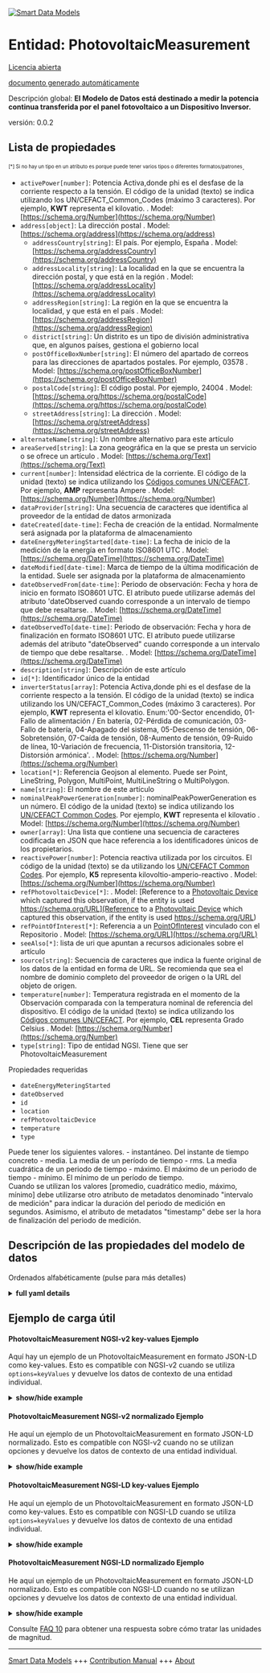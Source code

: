 <!-- 10-Header -->  
[![Smart Data Models](https://smartdatamodels.org/wp-content/uploads/2022/01/SmartDataModels_logo.png "Logo")](https://smartdatamodels.org)  
Entidad: PhotovoltaicMeasurement  
================================<!-- /10-Header -->  
<!-- 15-License -->  
[Licencia abierta](https://github.com/smart-data-models//dataModel.GreenEnergy/blob/master/PhotovoltaicMeasurement/LICENSE.md)  
[documento generado automáticamente](https://docs.google.com/presentation/d/e/2PACX-1vTs-Ng5dIAwkg91oTTUdt8ua7woBXhPnwavZ0FxgR8BsAI_Ek3C5q97Nd94HS8KhP-r_quD4H0fgyt3/pub?start=false&loop=false&delayms=3000#slide=id.gb715ace035_0_60)  
<!-- /15-License -->  
<!-- 20-Description -->  
Descripción global: **El Modelo de Datos está destinado a medir la potencia continua transferida por el panel fotovoltaico a un Dispositivo Inversor.**  
versión: 0.0.2  
<!-- /20-Description -->  
<!-- 30-PropertiesList -->  

## Lista de propiedades  

<sup><sub>[*] Si no hay un tipo en un atributo es porque puede tener varios tipos o diferentes formatos/patrones</sub></sup>.  
- `activePower[number]`: Potencia Activa,donde phi es el desfase de la corriente respecto a la tensión. El código de la unidad (texto) se indica utilizando los UN/CEFACT_Common_Codes (máximo 3 caracteres). Por ejemplo, **KWT** representa el kilovatio.  . Model: [https://schema.org/Number](https://schema.org/Number)- `address[object]`: La dirección postal  . Model: [https://schema.org/address](https://schema.org/address)	- `addressCountry[string]`: El país. Por ejemplo, España  . Model: [https://schema.org/addressCountry](https://schema.org/addressCountry)  
	- `addressLocality[string]`: La localidad en la que se encuentra la dirección postal, y que está en la región  . Model: [https://schema.org/addressLocality](https://schema.org/addressLocality)  
	- `addressRegion[string]`: La región en la que se encuentra la localidad, y que está en el país  . Model: [https://schema.org/addressRegion](https://schema.org/addressRegion)  
	- `district[string]`: Un distrito es un tipo de división administrativa que, en algunos países, gestiona el gobierno local    
	- `postOfficeBoxNumber[string]`: El número del apartado de correos para las direcciones de apartados postales. Por ejemplo, 03578  . Model: [https://schema.org/postOfficeBoxNumber](https://schema.org/postOfficeBoxNumber)  
	- `postalCode[string]`: El código postal. Por ejemplo, 24004  . Model: [https://schema.org/https://schema.org/postalCode](https://schema.org/https://schema.org/postalCode)  
	- `streetAddress[string]`: La dirección  . Model: [https://schema.org/streetAddress](https://schema.org/streetAddress)  
- `alternateName[string]`: Un nombre alternativo para este artículo  - `areaServed[string]`: La zona geográfica en la que se presta un servicio o se ofrece un artículo  . Model: [https://schema.org/Text](https://schema.org/Text)- `current[number]`: Intensidad eléctrica de la corriente. El código de la unidad (texto) se indica utilizando los [Códigos comunes UN/CEFACT](http://wiki.goodrelations-vocabulary.org/Documentation/UN/CEFACT_Common_Codes). Por ejemplo, **AMP** representa Ampere  . Model: [https://schema.org/Number](https://schema.org/Number)- `dataProvider[string]`: Una secuencia de caracteres que identifica al proveedor de la entidad de datos armonizada  - `dateCreated[date-time]`: Fecha de creación de la entidad. Normalmente será asignada por la plataforma de almacenamiento  - `dateEnergyMeteringStarted[date-time]`: La fecha de inicio de la medición de la energía en formato ISO8601 UTC  . Model: [https://schema.org/DateTime](https://schema.org/DateTime)- `dateModified[date-time]`: Marca de tiempo de la última modificación de la entidad. Suele ser asignada por la plataforma de almacenamiento  - `dateObservedFrom[date-time]`: Periodo de observación: Fecha y hora de inicio en formato ISO8601 UTC. El atributo puede utilizarse además del atributo 'dateObserved cuando corresponde a un intervalo de tiempo que debe resaltarse.  . Model: [https://schema.org/DateTime](https://schema.org/DateTime)- `dateObservedTo[date-time]`: Periodo de observación: Fecha y hora de finalización en formato ISO8601 UTC. El atributo puede utilizarse además del atributo "dateObserved" cuando corresponde a un intervalo de tiempo que debe resaltarse.  . Model: [https://schema.org/DateTime](https://schema.org/DateTime)- `description[string]`: Descripción de este artículo  - `id[*]`: Identificador único de la entidad  - `inverterStatus[array]`: Potencia Activa,donde phi es el desfase de la corriente respecto a la tensión. El código de la unidad (texto) se indica utilizando los UN/CEFACT_Common_Codes (máximo 3 caracteres). Por ejemplo, **KWT** representa el kilovatio. Enum:'00-Sector encendido, 01-Fallo de alimentación / En batería, 02-Pérdida de comunicación, 03-Fallo de batería, 04-Apagado del sistema, 05-Descenso de tensión, 06-Sobretensión, 07-Caída de tensión, 08-Aumento de tensión, 09-Ruido de línea, 10-Variación de frecuencia, 11-Distorsión transitoria, 12-Distorsión armónica'.  . Model: [https://schema.org/Number](https://schema.org/Number)- `location[*]`: Referencia Geojson al elemento. Puede ser Point, LineString, Polygon, MultiPoint, MultiLineString o MultiPolygon.  - `name[string]`: El nombre de este artículo  - `nominalPeakPowerGeneration[number]`: nominalPeakPowerGeneration es un número. El código de la unidad (texto) se indica utilizando los [UN/CEFACT Common Codes](http://wiki.goodrelations-vocabulary.org/Documentation/UN/CEFACT_Common_Codes). Por ejemplo, **KWT** representa el kilovatio  . Model: [https://schema.org/Number](https://schema.org/Number)- `owner[array]`: Una lista que contiene una secuencia de caracteres codificada en JSON que hace referencia a los identificadores únicos de los propietarios.  - `reactivePower[number]`: Potencia reactiva utilizada por los circuitos. El código de la unidad (texto) se da utilizando los [UN/CEFACT Common Codes](http://wiki.goodrelations-vocabulary.org/Documentation/UN/CEFACT_Common_Codes). Por ejemplo, **K5** representa kilovoltio-amperio-reactivo  . Model: [https://schema.org/Number](https://schema.org/Number)- `refPhotovoltaicDevice[*]`:   . Model: [Reference to a [Photovoltaic Device](https://github.com/smart-data-models/dataModel.Energy/PhotovoltaicDevice/doc/spec.md) which captured this observation, if the entity is used https://schema.org/URL](Reference to a [Photovoltaic Device](https://github.com/smart-data-models/dataModel.Energy/PhotovoltaicDevice/doc/spec.md) which captured this observation, if the entity is used https://schema.org/URL)- `refPointOfInterest[*]`: Referencia a un [PointOfInterest](https://github.com/smart-data-models/dataModel.PointOfInterest/blob/master/PointOfInterest/doc/spec.md) vinculado con el Repositorio  . Model: [https://schema.org/URL](https://schema.org/URL)- `seeAlso[*]`: lista de uri que apuntan a recursos adicionales sobre el artículo  - `source[string]`: Secuencia de caracteres que indica la fuente original de los datos de la entidad en forma de URL. Se recomienda que sea el nombre de dominio completo del proveedor de origen o la URL del objeto de origen.  - `temperature[number]`: Temperatura registrada en el momento de la Observación comparada con la temperatura nominal de referencia del dispositivo. El código de la unidad (texto) se indica utilizando los [Códigos comunes UN/CEFACT](http://wiki.goodrelations-vocabulary.org/Documentation/UN/CEFACT_Common_Codes). Por ejemplo, **CEL** representa Grado Celsius  . Model: [https://schema.org/Number](https://schema.org/Number)- `type[string]`: Tipo de entidad NGSI. Tiene que ser PhotovoltaicMeasurement  <!-- /30-PropertiesList -->  
<!-- 35-RequiredProperties -->  
Propiedades requeridas  
- `dateEnergyMeteringStarted`  - `dateObserved`  - `id`  - `location`  - `refPhotovoltaicDevice`  - `temperature`  - `type`  <!-- /35-RequiredProperties -->  
<!-- 40-RequiredProperties -->  
Puede tener los siguientes valores. - instantáneo. Del instante de tiempo concreto - media. La media de un período de tiempo - rms.     La media cuadrática de un periodo de tiempo - máximo. El máximo de un periodo de tiempo - mínimo. El mínimo de un período de tiempo.  
Cuando se utilizan los valores [promedio, cuadrático medio, máximo, mínimo] debe utilizarse otro atributo de metadatos denominado "intervalo de medición" para indicar la duración del periodo de medición en segundos. Asimismo, el atributo de metadatos "timestamp" debe ser la hora de finalización del periodo de medición.  
<!-- /40-RequiredProperties -->  
<!-- 50-DataModelHeader -->  
## Descripción de las propiedades del modelo de datos  
Ordenados alfabéticamente (pulse para más detalles)  
<!-- /50-DataModelHeader -->  
<!-- 60-ModelYaml -->  
<details><summary><strong>full yaml details</strong></summary>    
```yaml  
PhotovoltaicMeasurement:    
  description: The Data Model is intended to measure the continuous power transferred by the photo-voltaic panel to an Inverter Device.    
  properties:    
    activePower:    
      description: 'Active Power,where phi is the phase shift of the current compared to the voltage. The unit code (text) is given using the UN/CEFACT_Common_Codes (max 3 characters). For instance, For instance, **KWT** represents Kilowatt'    
      type: number    
      x-ngsi:    
        model: https://schema.org/Number    
        type: Property    
        units: Kilowatt    
    address:    
      description: The mailing address    
      properties:    
        addressCountry:    
          description: 'The country. For example, Spain'    
          type: string    
          x-ngsi:    
            model: https://schema.org/addressCountry    
            type: Property    
        addressLocality:    
          description: 'The locality in which the street address is, and which is in the region'    
          type: string    
          x-ngsi:    
            model: https://schema.org/addressLocality    
            type: Property    
        addressRegion:    
          description: 'The region in which the locality is, and which is in the country'    
          type: string    
          x-ngsi:    
            model: https://schema.org/addressRegion    
            type: Property    
        district:    
          description: 'A district is a type of administrative division that, in some countries, is managed by the local government'    
          type: string    
          x-ngsi:    
            type: Property    
        postOfficeBoxNumber:    
          description: 'The post office box number for PO box addresses. For example, 03578'    
          type: string    
          x-ngsi:    
            model: https://schema.org/postOfficeBoxNumber    
            type: Property    
        postalCode:    
          description: 'The postal code. For example, 24004'    
          type: string    
          x-ngsi:    
            model: https://schema.org/https://schema.org/postalCode    
            type: Property    
        streetAddress:    
          description: The street address    
          type: string    
          x-ngsi:    
            model: https://schema.org/streetAddress    
            type: Property    
        streetNr:    
          description: Number identifying a specific property on a public street    
          type: string    
          x-ngsi:    
            type: Property    
      type: object    
      x-ngsi:    
        model: https://schema.org/address    
        type: Property    
    alternateName:    
      description: An alternative name for this item    
      type: string    
      x-ngsi:    
        type: Property    
    areaServed:    
      description: The geographic area where a service or offered item is provided    
      type: string    
      x-ngsi:    
        model: https://schema.org/Text    
        type: Property    
    current:    
      description: 'Electrical intensity of the current. The unit code (text) is given using the [UN/CEFACT Common Codes](http://wiki.goodrelations-vocabulary.org/Documentation/UN/CEFACT_Common_Codes). For instance, **AMP** represents Ampere'    
      type: number    
      x-ngsi:    
        model: https://schema.org/Number    
        type: Property    
        units: Ampere    
    dataProvider:    
      description: A sequence of characters identifying the provider of the harmonised data entity    
      type: string    
      x-ngsi:    
        type: Property    
    dateCreated:    
      description: Entity creation timestamp. This will usually be allocated by the storage platform    
      format: date-time    
      type: string    
      x-ngsi:    
        type: Property    
    dateEnergyMeteringStarted:    
      description: The starting date for metering energy in an ISO8601 UTC format    
      format: date-time    
      type: string    
      x-ngsi:    
        model: https://schema.org/DateTime    
        type: Property    
    dateModified:    
      description: Timestamp of the last modification of the entity. This will usually be allocated by the storage platform    
      format: date-time    
      type: string    
      x-ngsi:    
        type: Property    
    dateObservedFrom:    
      description: 'Observation period: Start date and time in an ISO8601 UTC format. The attribute can be used in addition to the ''dateObserved attribute when it corresponds to a time interval to be highlighted'    
      format: date-time    
      type: string    
      x-ngsi:    
        model: https://schema.org/DateTime    
        type: Property    
    dateObservedTo:    
      description: 'Observation period: End date and time in an ISO8601 UTC format. The attribute can be used in addition to the ''dateObserved'' attribute when it corresponds to a time interval to be highlighted'    
      format: date-time    
      type: string    
      x-ngsi:    
        model: https://schema.org/DateTime    
        type: Property    
    description:    
      description: A description of this item    
      type: string    
      x-ngsi:    
        type: Property    
    id:    
      anyOf:    
        - description: Identifier format of any NGSI entity    
          maxLength: 256    
          minLength: 1    
          pattern: ^[\w\-\.\{\}\$\+\*\[\]`|~^@!,:\\]+$    
          type: string    
          x-ngsi:    
            type: Property    
        - description: Identifier format of any NGSI entity    
          format: uri    
          type: string    
          x-ngsi:    
            type: Property    
      description: Unique identifier of the entity    
      x-ngsi:    
        type: Property    
    inverterStatus:    
      description: 'Active Power,where phi is the phase shift of the current compared to the voltage. The unit code (text) is given using the UN/CEFACT_Common_Codes (max 3 characters). For instance, For instance, **KWT** represents Kilowatt. Enum:''00-On sector, 01-Power failure / On battery, 02-Loss of communication,  03-Battery fault, 04-System shutdown, 05-Tension dip, 06-Overvoltage, 07-Voltage drop, 08-Voltage increase, 09-Line noise, 10-Frequency variation, 11-Transient distortion, 12-Harmonic distortion'''    
      items:    
        enum:    
          - 00-On sector    
          - 01-Power failure / On battery    
          - 02-Loss of communication    
          - 03-Battery fault    
          - 04-System shutdown    
          - 05-Tension dip    
          - 06-Overvoltage    
          - 07-Voltage drop    
          - 08-Voltage increase    
          - 09-Line noise    
          - 10-Frequency variation    
          - 11-Transient distortion    
          - 12-Harmonic distortion    
        type: string    
      type: array    
      x-ngsi:    
        model: https://schema.org/Number    
        type: Property    
    location:    
      description: 'Geojson reference to the item. It can be Point, LineString, Polygon, MultiPoint, MultiLineString or MultiPolygon'    
      oneOf:    
        - description: Geojson reference to the item. Point    
          properties:    
            bbox:    
              items:    
                type: number    
              minItems: 4    
              type: array    
            coordinates:    
              items:    
                type: number    
              minItems: 2    
              type: array    
            type:    
              enum:    
                - Point    
              type: string    
          required:    
            - type    
            - coordinates    
          title: GeoJSON Point    
          type: object    
          x-ngsi:    
            type: GeoProperty    
        - description: Geojson reference to the item. LineString    
          properties:    
            bbox:    
              items:    
                type: number    
              minItems: 4    
              type: array    
            coordinates:    
              items:    
                items:    
                  type: number    
                minItems: 2    
                type: array    
              minItems: 2    
              type: array    
            type:    
              enum:    
                - LineString    
              type: string    
          required:    
            - type    
            - coordinates    
          title: GeoJSON LineString    
          type: object    
          x-ngsi:    
            type: GeoProperty    
        - description: Geojson reference to the item. Polygon    
          properties:    
            bbox:    
              items:    
                type: number    
              minItems: 4    
              type: array    
            coordinates:    
              items:    
                items:    
                  items:    
                    type: number    
                  minItems: 2    
                  type: array    
                minItems: 4    
                type: array    
              type: array    
            type:    
              enum:    
                - Polygon    
              type: string    
          required:    
            - type    
            - coordinates    
          title: GeoJSON Polygon    
          type: object    
          x-ngsi:    
            type: GeoProperty    
        - description: Geojson reference to the item. MultiPoint    
          properties:    
            bbox:    
              items:    
                type: number    
              minItems: 4    
              type: array    
            coordinates:    
              items:    
                items:    
                  type: number    
                minItems: 2    
                type: array    
              type: array    
            type:    
              enum:    
                - MultiPoint    
              type: string    
          required:    
            - type    
            - coordinates    
          title: GeoJSON MultiPoint    
          type: object    
          x-ngsi:    
            type: GeoProperty    
        - description: Geojson reference to the item. MultiLineString    
          properties:    
            bbox:    
              items:    
                type: number    
              minItems: 4    
              type: array    
            coordinates:    
              items:    
                items:    
                  items:    
                    type: number    
                  minItems: 2    
                  type: array    
                minItems: 2    
                type: array    
              type: array    
            type:    
              enum:    
                - MultiLineString    
              type: string    
          required:    
            - type    
            - coordinates    
          title: GeoJSON MultiLineString    
          type: object    
          x-ngsi:    
            type: GeoProperty    
        - description: Geojson reference to the item. MultiLineString    
          properties:    
            bbox:    
              items:    
                type: number    
              minItems: 4    
              type: array    
            coordinates:    
              items:    
                items:    
                  items:    
                    items:    
                      type: number    
                    minItems: 2    
                    type: array    
                  minItems: 4    
                  type: array    
                type: array    
              type: array    
            type:    
              enum:    
                - MultiPolygon    
              type: string    
          required:    
            - type    
            - coordinates    
          title: GeoJSON MultiPolygon    
          type: object    
          x-ngsi:    
            type: GeoProperty    
      x-ngsi:    
        type: GeoProperty    
    name:    
      description: The name of this item    
      type: string    
      x-ngsi:    
        type: Property    
    nominalPeakPowerGeneration:    
      description: 'nominalPeakPowerGeneration is a number. The unit code (text) is given using the [UN/CEFACT Common Codes](http://wiki.goodrelations-vocabulary.org/Documentation/UN/CEFACT_Common_Codes). For instance, **KWT** represents Kilowatt'    
      type: number    
      x-ngsi:    
        model: https://schema.org/Number    
        type: Property    
        units: Kilowatt    
    owner:    
      description: A List containing a JSON encoded sequence of characters referencing the unique Ids of the owner(s)    
      items:    
        anyOf:    
          - description: Identifier format of any NGSI entity    
            maxLength: 256    
            minLength: 1    
            pattern: ^[\w\-\.\{\}\$\+\*\[\]`|~^@!,:\\]+$    
            type: string    
            x-ngsi:    
              type: Property    
          - description: Identifier format of any NGSI entity    
            format: uri    
            type: string    
            x-ngsi:    
              type: Property    
        description: Unique identifier of the entity    
        x-ngsi:    
          type: Property    
      type: array    
      x-ngsi:    
        type: Property    
    reactivePower:    
      description: 'Reactive Power used by circuits. The unit code (text) is given using the [UN/CEFACT Common Codes](http://wiki.goodrelations-vocabulary.org/Documentation/UN/CEFACT_Common_Codes). For instance, **K5** represents kilovolt-ampere-reactive'    
      minimum: 0    
      type: number    
      x-ngsi:    
        model: https://schema.org/Number    
        type: Property    
    refPhotovoltaicDevice:    
      anyOf:    
        - description: Identifier format of any NGSI entity    
          maxLength: 256    
          minLength: 1    
          pattern: ^[\w\-\.\{\}\$\+\*\[\]'|~^@!,:\\]+$    
          type: string    
          x-ngsi:    
            type: Property    
        - description: Identifier format of any NGSI entity    
          format: uri    
          type: string    
          x-ngsi:    
            type: Property    
      description: ""    
      x-ngsi:    
        model: 'Reference to a [Photovoltaic Device](https://github.com/smart-data-models/dataModel.Energy/PhotovoltaicDevice/doc/spec.md) which captured this observation, if the entity is used https://schema.org/URL'    
        type: Relationship    
    refPointOfInterest:    
      anyOf:    
        - description: Identifier format of any NGSI entity    
          maxLength: 256    
          minLength: 1    
          pattern: ^[\w\-\.\{\}\$\+\*\[\]'|~^@!,:\\]+$    
          type: string    
          x-ngsi:    
            type: Property    
        - description: Identifier format of any NGSI entity    
          format: uri    
          type: string    
          x-ngsi:    
            type: Property    
      description: 'Reference to a [PointOfInterest](https://github.com/smart-data-models/dataModel.PointOfInterest/blob/master/PointOfInterest/doc/spec.md) linked with the Repository'    
      x-ngsi:    
        model: https://schema.org/URL    
        type: Relationship    
    seeAlso:    
      description: list of uri pointing to additional resources about the item    
      oneOf:    
        - items:    
            format: uri    
            type: string    
          minItems: 1    
          type: array    
        - format: uri    
          type: string    
      x-ngsi:    
        type: Property    
    source:    
      description: 'A sequence of characters giving the original source of the entity data as a URL. Recommended to be the fully qualified domain name of the source provider, or the URL to the source object'    
      type: string    
      x-ngsi:    
        type: Property    
    temperature:    
      description: 'Temperature recorded at the time of Observation compared to the  nominal reference temperature of the device. The unit code (text) is given using the [UN/CEFACT Common Codes](http://wiki.goodrelations-vocabulary.org/Documentation/UN/CEFACT_Common_Codes). For instance, **CEL** represents Degree Celsius'    
      minimum: 0    
      type: number    
      x-ngsi:    
        model: https://schema.org/Number    
        type: Property    
        units: degrees celsius    
    type:    
      description: NGSI Entity type. It has to be PhotovoltaicMeasurement    
      enum:    
        - PhotovoltaicMeasurement    
      type: string    
      x-ngsi:    
        type: Property    
  required:    
    - id    
    - type    
    - location    
    - dateObserved    
    - refPhotovoltaicDevice    
    - dateEnergyMeteringStarted    
    - temperature    
  type: object    
  x-derived-from: ""    
  x-disclaimer: 'Redistribution and use in source and binary forms, with or without modification, are permitted  provided that the license conditions are met. Copyleft (c) 2022 Contributors to Smart Data Models Program'    
  x-license-url: https://github.com/smart-data-models/dataModel.GreenEnergy/blob/master/PhotovoltaicMeasurement/LICENSE.md    
  x-model-schema: https://smart-data-models.github.io/data-models.Energy/PhotovoltaicMeasurement/schema.json    
  x-model-tags: ""    
  x-version: 0.0.2    
```  
</details>    
<!-- /60-ModelYaml -->  
<!-- 70-MiddleNotes -->  
<!-- /70-MiddleNotes -->  
<!-- 80-Examples -->  
## Ejemplo de carga útil  
#### PhotovoltaicMeasurement NGSI-v2 key-values Ejemplo  
Aquí hay un ejemplo de un PhotovoltaicMeasurement en formato JSON-LD como key-values. Esto es compatible con NGSI-v2 cuando se utiliza `options=keyValues` y devuelve los datos de contexto de una entidad individual.  
<details><summary><strong>show/hide example</strong></summary>    
```json  
{  
  "id": "PhotovoltaicMeasurement:ENERGY-IMREDD-PV-0001",  
  "type": "PhotovoltaicMeasurement",  
  "dataProvider": "https://imredd.fr/en/home/",  
  "name": "Photovoltaic station IMREDD",  
  "description": "Photovoltaic data provided by the data logger ABB",  
  "seeAlso": "https://us.sunpower.com/products/solar-panels",  
  "location": {  
    "type": "Point",  
    "coordinates": [  
      43.664810,  
      7.196545  
    ]  
  },  
  "address": {  
    "addressCountry": "FR",  
    "addressLocality": "Nice",  
    "streetAddress": "61-63 Avenue Simone Veil"  
  },  
  "areaServed": "Nice",  
  "refPhotovoltaicDevice": "urn:ngsi-ld:PhotovoltaicDevice:PV-T2-R-012",  
  "dateObserved": "2019-09-05T16:00:00.999Z",  
  "dateEnergyMeteringStarted": "2019-09-04T15:29:17.999Z",  
  "nominalPeakPowerGeneration": 179,  
  "temperature": 23.4  
}  
```  
</details>  
#### PhotovoltaicMeasurement NGSI-v2 normalizado Ejemplo  
He aquí un ejemplo de un PhotovoltaicMeasurement en formato JSON-LD normalizado. Esto es compatible con NGSI-v2 cuando no se utilizan opciones y devuelve los datos de contexto de una entidad individual.  
<details><summary><strong>show/hide example</strong></summary>    
```json  
{  
  "id": "PhotovoltaicMeasurement:ENERGY-IMREDD-PV-0001",  
  "type": "PhotovoltaicMeasurement",  
  "dataProvider": {  
    "type": "Property",  
    "value": "https://imredd.fr/en/home/"  
  },  
  "name": {  
    "type": "Property",  
    "value": "Photovoltaic station IMREDD"  
  },  
  "description": {  
    "type": "Property",  
    "value": "Photovoltaic data provided by the data logger ABB"  
  },  
  "seeAlso": {  
    "type": "Property",  
    "value": "https://us.sunpower.com/products/solar-panels"  
  },  
  "location": {  
    "type": "GeoProperty",  
    "value": {  
      "type": "Point",  
      "coordinates": [  
        43.664810,  
        7.196545  
      ]  
    }  
  },  
  "address": {  
    "type": "Property",  
    "value": {  
      "addressCountry": "FR",  
      "addressLocality": "Nice",  
      "streetAddress": "61-63 Avenue Simone Veil"  
    }  
  },  
  "areaServed": {  
    "type": "Property",  
    "value": "Nice"  
  },  
  "refPhotovoltaicDevice": {  
    "type": "Relationship",  
    "Object": "urn:ngsi-ld:PhotovoltaicDevice:PV-T2-R-012"  
  },  
  "dateObserved": {  
    "type": "Property",  
    "value": "2019-09-05T16:00:00.999Z"  
  },  
  "dateEnergyMeteringStarted": {  
    "type": "Property",  
    "value": "2019-09-04T15:29:17.999Z"  
  },  
  "nominalPeakPowerGeneration": {  
    "type": "Property",  
    "value": 179  
  },  
  "temperature": {  
    "type": "Property",  
    "value": 23.4  
  }  
}  
```  
</details>  
#### PhotovoltaicMeasurement NGSI-LD key-values Ejemplo  
He aquí un ejemplo de un PhotovoltaicMeasurement en formato JSON-LD como key-values. Esto es compatible con NGSI-LD cuando se utiliza `options=keyValues` y devuelve los datos de contexto de una entidad individual.  
<details><summary><strong>show/hide example</strong></summary>    
```json  
{  
    "id": "PhotovoltaicMeasurement:ENERGY-IMREDD-PV-0001",  
    "type": "PhotovoltaicMeasurement",  
    "address": {  
        "type": "Property",  
        "value": {  
            "addressCountry": "FR",  
            "addressLocality": "Nice",  
            "streetAddress": "61-63 Avenue Simone Veil"  
        }  
    },  
    "areaServed": {  
        "type": "Property",  
        "value": "Nice"  
    },  
    "dataProvider": {  
        "type": "Property",  
        "value": "https://imredd.fr/en/home/"  
    },  
    "dateEnergyMeteringStarted": {  
        "type": "Property",  
        "value": "2019-09-04T15:29:17.999Z"  
    },  
    "dateObserved": {  
        "type": "Property",  
        "value": "2019-09-05T16:00:00.999Z"  
    },  
    "description": {  
        "type": "Property",  
        "value": "Photovoltaic data provided by the data logger ABB"  
    },  
    "location": {  
        "type": "GeoProperty",  
        "value": {  
            "type": "Point",  
            "coordinates": [  
                43.66481,  
                7.196545  
            ]  
        }  
    },  
    "name": {  
        "type": "Property",  
        "value": "Photovoltaic station IMREDD"  
    },  
    "nominalPeakPowerGeneration": {  
        "type": "Property",  
        "value": 179  
    },  
    "refPhotovoltaicDevice": {  
        "type": "Relationship",  
        "Object": "urn:ngsi-ld:PhotovoltaicDevice:PV-T2-R-012"  
    },  
    "seeAlso": {  
        "type": "Property",  
        "value": "https://us.sunpower.com/products/solar-panels"  
    },  
    "temperature": {  
        "type": "Property",  
        "value": 23.4  
    },  
    "@context": [  
        "https://smart-data-models.github.io/data-models/common-schema.json",  
        "https://uri.etsi.org/ngsi-ld/v1/ngsi-ld-core-context.jsonld",  
        "https://raw.githubusercontent.com/smart-data-models/dataModel.GreenEnergy/master/context.jsonld"  
    ]  
}  
```  
</details>  
#### PhotovoltaicMeasurement NGSI-LD normalizado Ejemplo  
He aquí un ejemplo de un PhotovoltaicMeasurement en formato JSON-LD normalizado. Esto es compatible con NGSI-LD cuando no se utilizan opciones y devuelve los datos de contexto de una entidad individual.  
<details><summary><strong>show/hide example</strong></summary>    
```json  
{  
    "id": "PhotovoltaicMeasurement:ENERGY-IMREDD-PV-0001",  
    "type": "PhotovoltaicMeasurement",  
    "address": {  
        "addressCountry": "FR",  
        "addressLocality": "Nice",  
        "streetAddress": "61-63 Avenue Simone Veil"  
    },  
    "areaServed": "Nice",  
    "dataProvider": "https://imredd.fr/en/home/",  
    "dateEnergyMeteringStarted": "2019-09-04T15:29:17.999Z",  
    "dateObserved": "2019-09-05T16:00:00.999Z",  
    "description": "Photovoltaic data provided by the data logger ABB",  
    "location": {  
        "type": "Point",  
        "coordinates": [  
            43.66481,  
            7.196545  
        ]  
    },  
    "name": "Photovoltaic station IMREDD",  
    "nominalPeakPowerGeneration": 179,  
    "refPhotovoltaicDevice": "urn:ngsi-ld:PhotovoltaicDevice:PV-T2-R-012",  
    "seeAlso": "https://us.sunpower.com/products/solar-panels",  
    "temperature": 23.4,  
    "@context": [  
        "https://smart-data-models.github.io/data-models/common-schema.json",  
        "https://uri.etsi.org/ngsi-ld/v1/ngsi-ld-core-context.jsonld",  
        "https://raw.githubusercontent.com/smart-data-models/dataModel.GreenEnergy/master/context.jsonld"  
    ]  
}  
```  
</details><!-- /80-Examples -->  
<!-- 90-FooterNotes -->  
<!-- /90-FooterNotes -->  
<!-- 95-Units -->  
Consulte [FAQ 10](https://smartdatamodels.org/index.php/faqs/) para obtener una respuesta sobre cómo tratar las unidades de magnitud.  
<!-- /95-Units -->  
<!-- 97-LastFooter -->  
---  
[Smart Data Models](https://smartdatamodels.org) +++ [Contribution Manual](https://bit.ly/contribution_manual) +++ [About](https://bit.ly/Introduction_SDM)<!-- /97-LastFooter -->  
